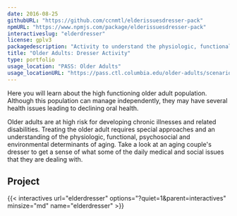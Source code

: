 ```yaml
---
date: 2016-08-25
githubURL: "https://github.com/ccnmtl/elderissuesdresser-pack"
npmURL: "https://www.npmjs.com/package/elderissuesdresser-pack"
interactiveslug: "elderdresser"
license: gplv3
packagedescription: "Activity to understand the physiologic, functional, psychosocial and environmental determinants of aging."
title: "Older Adults: Dresser Activity"
type: portfolio
usage_location: "PASS: Older Adults"
usage_locationURL: "https://pass.ctl.columbia.edu/older-adults/scenario-1/"
---
```


Here you will learn about the high functioning older adult population. Although this population can manage independently, they may have several health issues leading to declining oral health.

Older adults are at high risk for developing chronic illnesses and related disabilities. Treating the older adult requires special approaches and an understanding of the physiologic, functional, psychosocial and environmental determinants of aging. Take a look at an aging couple's dresser to get a sense of what some of the daily medical and social issues that they are dealing with.

## Project

{{< interactives url="elderdresser" options="?quiet=1&parent=interactives" minsize="md" name="elderdresser" >}}
